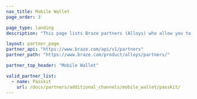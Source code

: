 ```yaml
---
nav_title: Mobile Wallet
page_order: 3

page_type: landing
description: "This page lists Braze partners (Alloys) who allow you to integrate mobile wallet providers with your messaging."

layout: partner_page
partner_api: "https://www.braze.com/api/v1/partners"
partner_path: "https://www.braze.com/product/alloys/partners/"

partner_top_header: "Mobile Wallet"

valid_partner_list:
  - name: Passkit
    url: /docs/partners/additional_channels/mobile_wallet/passkit/
---
```

